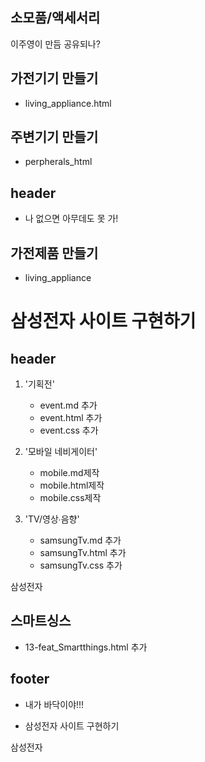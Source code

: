 
## 소모품/액세서리

이주영이 만듬 공유되나?

## 가전기기 만들기
- living_appliance.html

## 주변기기 만들기
- perpherals_html

## header

- 나 없으면 아무데도 못 가!

## 가전제품 만들기
 - living_appliance 



# 삼성전자 사이트 구현하기

## header

1. '기획전'
   - event.md 추가
   - event.html 추가
   - event.css 추가
2. '모바일 네비게이터'
   - mobile.md제작
   - mobile.html제작
   - mobile.css제작

3. 'TV/영상∙음향'
   - samsungTv.md 추가
   - samsungTv.html 추가
   - samsungTv.css 추가


삼성전자

## 스마트싱스

- 13-feat_Smartthings.html 추가



## footer

- 내가 바닥이야!!!

- 삼성전자 사이트 구현하기


삼성전자

